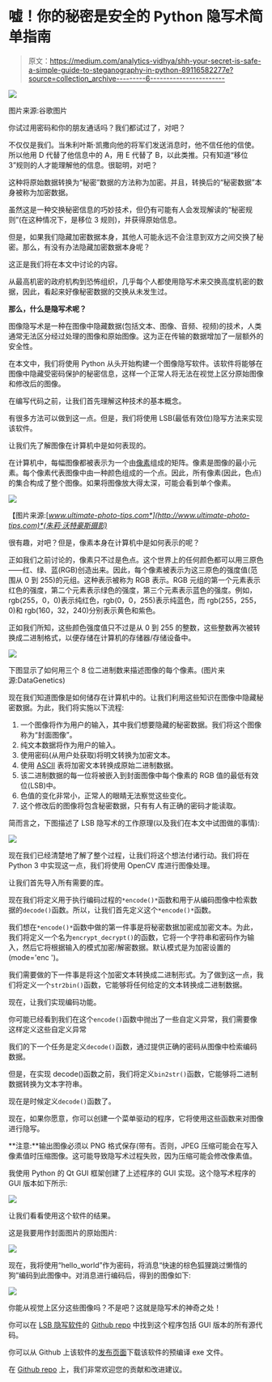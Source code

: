 # 嘘！你的秘密是安全的 Python 隐写术简单指南

> 原文：<https://medium.com/analytics-vidhya/shh-your-secret-is-safe-a-simple-guide-to-steganography-in-python-89116582277e?source=collection_archive---------6----------------------->

![](img/d31d200da507409f6fea20a37f10dca0.png)

图片来源:谷歌图片

你试过用密码和你的朋友通话吗？我们都试过了，对吧？

不仅仅是我们。当朱利叶斯·凯撒向他的将军们发送消息时，他不信任他的信使。所以他用 D 代替了他信息中的 A，用 E 代替了 B，以此类推。只有知道“移位 3”规则的人才能理解他的信息。很聪明，对吧？

这种将原始数据转换为“秘密”数据的方法称为加密。并且，转换后的“秘密数据”本身被称为加密数据。

虽然这是一种交换秘密信息的巧妙技术，但仍有可能有人会发现解读的“秘密规则”(在这种情况下，是移位 3 规则)，并获得原始信息。

但是，如果我们隐藏加密数据本身，其他人可能永远不会注意到双方之间交换了秘密。那么，有没有办法隐藏加密数据本身呢？

这正是我们将在本文中讨论的内容。

从最高机密的政府机构到恐怖组织，几乎每个人都使用隐写术来交换高度机密的数据，因此，看起来好像秘密数据的交换从未发生过。

**那么，什么是隐写术呢？**

图像隐写术是一种在图像中隐藏数据(包括文本、图像、音频、视频)的技术，人类通常无法区分经过处理的图像和原始图像。这为正在传输的数据增加了一层额外的安全性。

在本文中，我们将使用 Python 从头开始构建一个图像隐写软件。该软件将能够在图像中隐藏受密码保护的秘密信息，这样一个正常人将无法在视觉上区分原始图像和修改后的图像。

在编写代码之前，让我们首先理解这种技术的基本概念。

有很多方法可以做到这一点。但是，我们将使用 LSB(最低有效位)隐写方法来实现该软件。

让我们先了解图像在计算机中是如何表现的。

在计算机中，每幅图像都被表示为一个由[像素](https://en.wikipedia.org/wiki/Pixel)组成的矩阵。像素是图像的最小元素。每个像素代表图像中由一种颜色组成的一个点。因此，所有像素(因此，色点)的集合构成了整个图像。如果将图像放大得太深，可能会看到单个像素。

![](img/3e759cc37eea547a4d3520d1c4e65683.png)

【图片来源:[*www.ultimate-photo-tips.com*](http://www.ultimate-photo-tips.com)*(朱莉·沃特豪斯摄影)*

很有趣，对吧？但是，像素本身在计算机中是如何表示的呢？

正如我们之前讨论的，像素只不过是色点。这个世界上的任何颜色都可以用三原色——红、绿、蓝(RGB)创造出来。因此，每个像素被表示为这三原色的强度值(范围从 0 到 255)的元组。这种表示被称为 RGB 表示。RGB 元组的第一个元素表示红色的强度，第二个元素表示绿色的强度，第三个元素表示蓝色的强度。例如，rgb(255，0，0)表示纯红色，rgb(0，0，255)表示纯蓝色，而 rgb(255，255，0)和 rgb(160，32，240)分别表示黄色和紫色。

正如我们所知，这些颜色强度值只不过是从 0 到 255 的整数，这些整数再次被转换成二进制格式，以便存储在计算机的存储器/存储设备中。

![](img/49e860a1007fdb85ab7113a872421feb.png)

下图显示了如何用三个 8 位二进制数来描述图像的每个像素。(图片来源:DataGenetics)

现在我们知道图像是如何储存在计算机中的。让我们利用这些知识在图像中隐藏秘密数据。为此，我们将实施以下流程:

1.  一个图像将作为用户的输入，其中我们想要隐藏的秘密数据。我们将这个图像称为“封面图像”。
2.  纯文本数据将作为用户的输入。
3.  使用密码(从用户处获取)将明文转换为加密文本。
4.  使用 [ASCII](https://en.wikipedia.org/wiki/ASCII) 表将加密文本转换成原始二进制数据。
5.  该二进制数据的每一位将被嵌入到封面图像中每个像素的 RGB 值的最低有效位(LSB)中。
6.  色值的变化非常小，正常人的眼睛无法察觉这些变化。
7.  这个修改后的图像将包含秘密数据，只有有人有正确的密码才能读取。

简而言之，下图描述了 LSB 隐写术的工作原理(以及我们在本文中试图做的事情):

![](img/5de731599bc8eb7057df081137248999.png)

现在我们已经清楚地了解了整个过程，让我们将这个想法付诸行动。我们将在 Python 3 中实现这一点，我们将使用 OpenCV 库进行图像处理。

让我们首先导入所有需要的库。

现在我们将定义用于执行编码过程的`*encode()*`函数和用于从编码图像中检索数据的`decode()`函数。所以，让我们首先定义这个`*encode()*`函数。

我们想在`*encode()*`函数中做的第一件事是将秘密数据加密成加密文本。为此，我们将定义一个名为`encrypt_decrypt()`的函数，它将一个字符串和密码作为输入，然后它将根据输入的模式加密/解密数据。默认模式是为加密设置的(mode='enc ')。

我们需要做的下一件事是将这个加密文本转换成二进制形式。为了做到这一点，我们将定义一个`str2bin()`函数，它能够将任何给定的文本转换成二进制数据。

现在，让我们实现编码功能。

你可能已经看到我们在这个`encode()`函数中抛出了一些自定义异常，我们需要像这样定义这些自定义异常

我们的下一个任务是定义`decode()`函数，通过提供正确的密码从图像中检索编码数据。

但是，在实现 decode()函数之前，我们将定义`bin2str()`函数，它能够将二进制数据转换为文本字符串。

现在是时候定义`decode()`函数了。

现在，如果你愿意，你可以创建一个菜单驱动的程序，它将使用这些函数来对图像进行隐写。

**注意:**输出图像必须以 PNG 格式保存(带有。否则，JPEG 压缩可能会在写入像素值时压缩图像。这可能导致隐写术过程失败，因为压缩可能会修改像素值。

我使用 Python 的 Qt GUI 框架创建了上述程序的 GUI 实现。这个隐写术程序的 GUI 版本如下所示:

![](img/f0a43a2391adc41c800d7f6759c95d33.png)

让我们看看使用这个软件的结果。

这是我要用作封面图片的原始图片:

![](img/96b42f58d869126854a5fef268b593d3.png)

现在，我将使用“hello_world”作为密码，将消息“快速的棕色狐狸跳过懒惰的狗”编码到此图像中。对消息进行编码后，得到的图像如下:

![](img/f642231db7fd0756d84631920e6d74bb.png)

你能从视觉上区分这些图像吗？不是吧？这就是隐写术的神奇之处！

你可以在 [LSB 隐写软件](https://github.com/int-main/LSB-Steganography-Python)的 [Github repo](https://github.com/int-main/LSB-Steganography-Python) 中找到这个程序包括 GUI 版本的所有源代码。

你可以从 Github 上该软件的[发布页面](https://github.com/int-main/LSB-Steganography-Python/releases)下载该软件的预编译 exe 文件。

在 [Github repo](https://github.com/int-main/LSB-Steganography-Python) 上，我们非常欢迎您的贡献和改进建议。